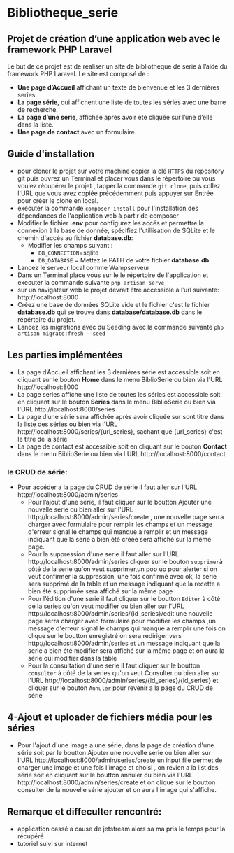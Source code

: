 # Bibliotheque_serie
## Projet de création d’une application web avec le framework PHP Laravel

Le but de ce projet est de réaliser un site de bibliotheque de serie à l’aide du framework PHP Laravel.
Le site est composé de :
- **Une page d’Accueil** affichant un texte de bienvenue et les 3 dernières series.
- **La page série**, qui affichent une liste de toutes les séries avec une barre de recherche.
- **La page d’une serie**, affichée après avoir été cliquée sur l’une d’elle dans la liste.
- **Une page de contact** avec un formulaire.

## Guide d'installation
- pour cloner le projet sur votre machine copier la clé `HTTPS` du repository git puis ouvrez un Terminal et placer vous dans le répertoire ou vous voulez récupérer le projet , tapper la commande `git clone`, puis collez l'URL que vous avez copiée précédemment puis appuyer sur Entrée pour créer le clone en local.
- exécuter la commande `composer install` pour l'installation des dépendances de l'application web à partir de composer 
- Modifier le fichier **.env** pour configurez les accés et permettre la connexion à la base de donnée, spécifiez l'utillisation de SQLite et le chemin d'accés au fichier **database.db**:
    - Modifier les champs suivant :
        - `DB_CONNECTION`=sqlite
        - `DB_DATABASE` = Mettez le PATH de votre fichier **database.db** 
- Lancez le serveur local comme Wampserveur 
- Dans un Terminal place vous sur le le répertoire de l'application et executer la commande suivante `php artisan serve`
- sur un navigateur web le projet devrait être accessible à l’url suivante:
  http://localhost:8000
- Créez une base de données SQLite vide et le fichier c'est le fichier **database.db** qui se trouve dans **database/database.db** dans le répértoire du projet.   
- Lancez les migrations avec du Seeding avec la commande suivante `php artisan migrate:fresh --seed`

## Les parties implémentées
- La page d’Accueil affichant les 3 dernières série est accessible soit en cliquant sur le bouton **Home** dans le menu BiblioSerie ou bien via l'URL http://localhost:8000  
- La page series affiche une liste de toutes les séries est accessible soit en cliquant sur le bouton **Series** dans le menu BiblioSerie ou bien via l'URL http://localhost:8000/series  
- La page d’une série sera affichée après avoir cliquée sur sont titre dans la liste des séries ou bien via l'URL http://localhost:8000/series/{url_series}, sachant que {url_series} c'est le titre de la série
- La page de contact est accessible soit en cliquant sur le bouton **Contact** dans le menu BiblioSerie ou bien via l'URL  http://localhost:8000/contact 

### le CRUD de série:
- Pour accéder a la page du CRUD de série il faut aller sur l'URL http://localhost:8000/admin/series 
    - Pour l’ajout d'une série, il faut cliquer sur le boutton Ajouter une nouvelle serie ou bien aller sur l'URL http://localhost:8000/admin/series/create , une nouvelle page serra charger avec formulaire pour remplir les champs et  un  message d'erreur signal le champs qui manque a remplir et un message indiquant que la serie a bien été créée sera affiché sur la même page.
    - Pour la suppression d'une serie il faut aller sur l'URL http://localhost:8000/admin/series cliquer sur le bouton `supprimer`à côté de la serie qu'on veut supprimer,un pop up pour alerter si on veut confirmer la suppression, une fois confirmé avec ok, la serie sera supprimé de la table et un message indiquant que la recette a bien été supprimée sera affiché sur la même page 
    - Pour l’édition d'une serie il faut cliquer sur le boutton `Editer` à côté de la series qu'on veut modifier ou bien aller sur l'URL http://localhost:8000/admin/series/{id_series}/edit une nouvelle page serra charger avec formulaire pour modifier les champs ,un  message d'erreur signal le champs qui manque a remplir une fois on clique sur le boutton enregistré  on sera rediriger vers http://localhost:8000/admin/series  et un message indiquant que la serie a bien été modifier sera affiché sur la même page et on aura la série qui modifier dans la table  
    - Pour la consultation d'une serie il faut cliquer sur le boutton `consulter` à côté de la series qu'on veut Consulter ou bien aller sur l'URL http://localhost:8000/admin/series/{id_series}/{id_series}   et cliquer sur le bouton `Annuler` pour revenir a la page du CRUD de série 

## 4-Ajout et uploader de fichiers média pour les séries
- Pour l'ajout d'une image a une série, dans la page de création d'une série soit par le boutton Ajouter une nouvelle serie ou bien aller sur l'URL http://localhost:8000/admin/series/create un input file permet de charger une image  et une fois l'image et choisi , on revien a la list des série soit en cliquant sur le boutton annuler ou bien via l'URL http://localhost:8000/admin/series/create et on clique sur le boutton consulter de la nouvelle série ajouter et on aura l'image qui s'affiche.
## Remarque et diffeculter rencontré:
- application cassé a cause de jetstream alors sa ma pris le temps pour la récupéré 
- tutoriel suivi sur internet 